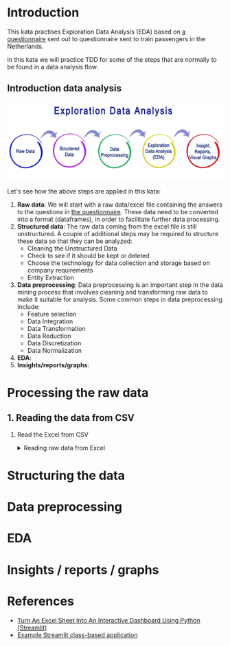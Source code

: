 # Introduction

This kata practises Exploration Data Analysis (EDA) based on 
[a questionnaire](questionnaire.md) sent out to
questionnaire sent to train passengers in the Netherlands.

In this kata we will practice TDD for some of the steps 
that are normally to be found in a data analysis flow.

## Introduction data analysis

![Data analysis](./images/data-analysis.webp)

Let's see how the above steps are applied in this kata:

1. **Raw data**: 
   We will start with a raw data/excel file containing the answers to the questions in 
   [the questionnaire](questionnaire.md). These data need to be converted into a format
   (dataframes), in order to facilitate further data processing.
2. **Structured data**: 
   The raw data coming from the excel file is still unstructured. A couple of additional
   steps may be required to structure these data so that they can be analyzed:
   - Cleaning the Unstructured Data
   - Check to see if it should be kept or deleted
   - Choose the technology for data collection and storage based on company requirements
   - Entity Extraction
3. **Data preprocessing**: Data preprocessing is an important step in the data mining process 
   that involves cleaning and transforming raw data to make it suitable for analysis. 
   Some common steps in data preprocessing include:
   - Feature selection
   - Data Integration
   - Data Transformation
   - Data Reduction
   - Data Discretization
   - Data Normalization
4. **EDA**:
5. **Insights/reports/graphs**:

# Processing the raw data

## 1. Reading the data from CSV

1. Read the Excel from CSV
   <details>
     <summary>Reading raw data from Excel</summary>

   ```python
   import pandas as pnds

   def _read_variable_sheet(self):
      return pnds.read_excel(
         io = "ritten-jan_mar_2023.xlsx",
         engine = "openpyxl",
         header = 0,
         sheet_name = "variabelen")

    def _read_ns_klimaat_ritten_sheet(self):
      return pnds.read_excel(
         io = "ritten-jan_mar_2023.xlsx",
         engine = "openpyxl",
         nrows = 20)
   ```
   </details>

# Structuring the data

# Data preprocessing

# EDA

# Insights / reports / graphs

# References

- [Turn An Excel Sheet Into An Interactive Dashboard Using Python (Streamlit)](https://www.youtube.com/watch?v=Sb0A9i6d320)
- [Example Streamlit class-based application](https://learningtofly.dev/blog/streamlit-class-based-app)